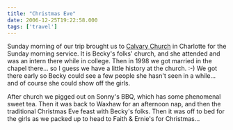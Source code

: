 ```yaml
---
title: "Christmas Eve"
date: 2006-12-25T19:22:58.000
tags: ['travel']
---
```


Sunday morning of our trip brought us to [Calvary Church](http://www.calvarychurch.com/) in Charlotte for the Sunday morning service. It is Becky's folks' church, and she attended and was an intern there while in college. Then in 1998 we got married in the chapel there... so I guess we have a little history at the church. :-) We got there early so Becky could see a few people she hasn't seen in a while... and of course she could show off the girls.

After church we pigged out on Sonny's BBQ, which has some phenomenal sweet tea. Then it was back to Waxhaw for an afternoon nap, and then the traditional Christmas Eve feast with Becky's folks. Then it was off to bed for the girls as we packed up to head to Faith & Ernie's for Christmas...
